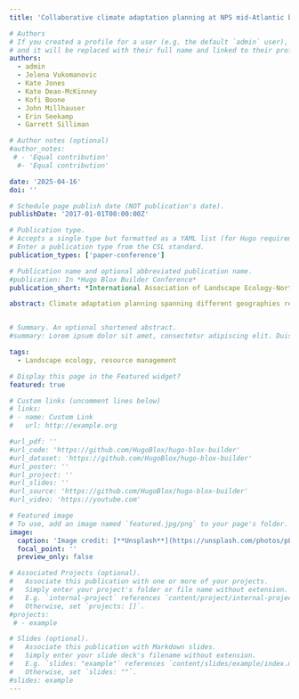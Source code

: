 ```yaml
---
title: 'Collaborative climate adaptation planning at NPS mid-Atlantic battlefield parks'

# Authors
# If you created a profile for a user (e.g. the default `admin` user), write the username (folder name) here
# and it will be replaced with their full name and linked to their profile.
authors:
  - admin
  - Jelena Vukomanovic
  - Kate Jones
  - Kate Dean-McKinney
  - Kofi Boone
  - John Millhauser 
  - Erin Seekamp
  - Garrett Silliman 

# Author notes (optional)
#author_notes:
 # - 'Equal contribution'
  #- 'Equal contribution'

date: '2025-04-16'
doi: ''

# Schedule page publish date (NOT publication's date).
publishDate: '2017-01-01T00:00:00Z'

# Publication type.
# Accepts a single type but formatted as a YAML list (for Hugo requirements).
# Enter a publication type from the CSL standard.
publication_types: ['paper-conference']

# Publication name and optional abbreviated publication name.
#publication: In *Hugo Blox Builder Conference*
publication_short: *International Association of Landscape Ecology-North America Conference*

abstract: Climate adaptation planning spanning different geographies requires new tools and frameworks for understanding vulnerabilities and identifying paths for implementation across landscapes. Science partnerships are central to this work of developing informed, actionable, and transferable frameworks for identifying and responding to climate change.To date, most of the research and documentation of climate stressors and vulnerability at cultural resource and heritage sites managed by the National Park Service (NPS) has focused on coastal landscapes leaving other types of landscapes, including inland and river battlefields, understudied. Battlefields differ from other types of protected areas as they are often small in spatial extent and embedded in highly developed landscape matrices. These battlefields face climate change impacts like increased runoff and flooding, more frequent and intense storms, and changing vegetation and fire regimes that can threaten the condition of significant cultural resources. Our project considers the natural and cultural resources embedded within these inland battlefield landscapes in the mid-Atlantic region as integrated resources. We are developing methods for cultural landscape climate change vulnerability assessments (CCVA) collaboratively with a team composed of NPS Climate Response Program staff, resource managers from NPS park units, the Olmstead Center for Landscape Preservation, and a multidisciplinary team from North Carolina State University. Together we are 1) iteratively building capacity by creating comprehensive geospatial databases that address data gaps and inform site condition assessments, 2) applying geospatial tools developed alongside the CCVAs under multiple climate change scenarios to plan targeted adaptation strategies, and 3) coordinating with the ongoing Grasslands Initiative to implement and monitor climate-adaptive solutions used to promote native vegetation. The geospatial tools created will inform adaptation planning and implementation processes, with the CCVAs designed to be scalable to parks across the region.


# Summary. An optional shortened abstract.
#summary: Lorem ipsum dolor sit amet, consectetur adipiscing elit. Duis posuere tellus ac convallis placerat. Proin tincidunt magna sed ex sollicitudin condimentum.

tags:
  - Landscape ecology, resource management

# Display this page in the Featured widget?
featured: true

# Custom links (uncomment lines below)
# links:
# - name: Custom Link
#   url: http://example.org

#url_pdf: ''
#url_code: 'https://github.com/HugoBlox/hugo-blox-builder'
#url_dataset: 'https://github.com/HugoBlox/hugo-blox-builder'
#url_poster: ''
#url_project: ''
#url_slides: ''
#url_source: 'https://github.com/HugoBlox/hugo-blox-builder'
#url_video: 'https://youtube.com'

# Featured image
# To use, add an image named `featured.jpg/png` to your page's folder.
image:
  caption: 'Image credit: [**Unsplash**](https://unsplash.com/photos/pLCdAaMFLTE)'
  focal_point: ''
  preview_only: false

# Associated Projects (optional).
#   Associate this publication with one or more of your projects.
#   Simply enter your project's folder or file name without extension.
#   E.g. `internal-project` references `content/project/internal-project/index.md`.
#   Otherwise, set `projects: []`.
#projects:
 # - example

# Slides (optional).
#   Associate this publication with Markdown slides.
#   Simply enter your slide deck's filename without extension.
#   E.g. `slides: "example"` references `content/slides/example/index.md`.
#   Otherwise, set `slides: ""`.
#slides: example
---
```


